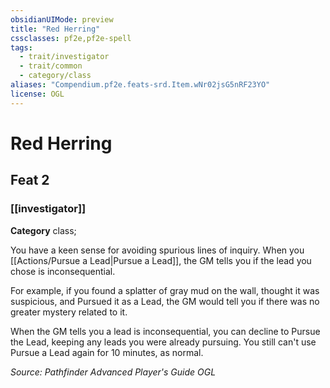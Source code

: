 ```yaml
---
obsidianUIMode: preview
title: "Red Herring"
cssclasses: pf2e,pf2e-spell
tags:
  - trait/investigator
  - trait/common
  - category/class
aliases: "Compendium.pf2e.feats-srd.Item.wNr02jsG5nRF23YO"
license: OGL
---
```

# Red Herring
## Feat 2
### [[investigator]]

**Category** class; 




You have a keen sense for avoiding spurious lines of inquiry. When you [[Actions/Pursue a Lead|Pursue a Lead]], the GM tells you if the lead you chose is inconsequential.

For example, if you found a splatter of gray mud on the wall, thought it was suspicious, and Pursued it as a Lead, the GM would tell you if there was no greater mystery related to it.

When the GM tells you a lead is inconsequential, you can decline to Pursue the Lead, keeping any leads you were already pursuing. You still can't use Pursue a Lead again for 10 minutes, as normal.

*Source: Pathfinder Advanced Player's Guide*
*OGL*